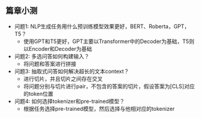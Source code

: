 ## 篇章小测
* 问题1: NLP生成任务用什么预训练模型效果更好，BERT、Roberta，GPT，T5？
  * 使用GPT和T5更好，GPT主要以Transformer中的Decoder为基础，T5则以Encoder和Decoder为基础
* 问题2: 多选问答如何构建输入？
  * 将问题和答案进行拼接
* 问题3: 抽取式问答如何解决超长的文本context？
  * 进行切片，并且切片之间存在交叉
  * 将问题分别与切片进行pair，不包含的答案的切片，假设答案为[CLS]对应的token位置
* 问题4: 如何选择tokenizer和pre-trained模型？
  * 根据任务选择pre-trained模型，然后选择与他相对应的tokenizer